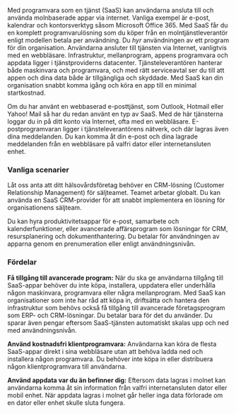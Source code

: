 Med programvara som en tjänst (SaaS) kan användarna ansluta till och använda molnbaserade appar via internet. Vanliga exempel är e-post, kalendrar och kontorsverktyg såsom Microsoft Office 365. Med SaaS får du en komplett programvarulösning som du köper från en molntjänstleverantör enligt modellen betala per användning. Du *hyr* användningen av ett program för din organisation. Användarna ansluter till tjänsten via Internet, vanligtvis med en webbläsare. Infrastruktur, mellanprogram, appens programvara och appdata ligger i tjänstproviderns datacenter. Tjänsteleverantören hanterar både maskinvara och programvara, och med rätt serviceavtal ser du till att appen och dina data både är tillgängliga och skyddade. Med SaaS kan din organisation snabbt komma igång och köra en app till en minimal startkostnad.

Om du har använt en webbaserad e-posttjänst, som Outlook, Hotmail eller Yahoo! Mail så har du redan använt en typ av SaaS. Med de här tjänsterna loggar du in på ditt konto via Internet, ofta med en webbläsare. E-postprogramvaran ligger i tjänsteleverantörens nätverk, och där lagras även dina meddelanden. Du kan komma åt din e-post och dina lagrade meddelanden från en webbläsare på valfri dator eller internetansluten enhet.

### <a name="common-scenarios"></a>Vanliga scenarier

Låt oss anta att ditt hälsovårdsföretag behöver en CRM-lösning (Customer Relationship Management) för säljteamet. Teamet arbetar globalt. Du kan använda en SaaS CRM-provider för att snabbt implementera en lösning för organisationens säljteam.

Du kan hyra produktivitetsappar för e-post, samarbete och kalenderfunktioner, eller avancerade affärsprogram som lösningar för CRM, resursplanering och dokumenthantering. Du betalar för användningen av apparna genom en prenumeration eller enligt användningsnivån.

### <a name="advantages"></a>Fördelar

**Få tillgång till avancerade program:** När du ska ge användarna tillgång till SaaS-appar behöver du inte köpa, installera, uppdatera eller underhålla någon maskinvara, programvara eller några mellanprogram. Med SaaS kan organisationer som inte har råd att köpa in, driftsätta och hantera den infrastruktur som behövs också få tillgång till avancerade företagsprogram som ERP- och CRM-lösningar.
Du betalar bara för det du använder. Du sparar även pengar eftersom SaaS-tjänsten automatiskt skalas upp och ned med användningsnivån.

**Använd kostnadsfri klientprogramvara:** Användarna kan köra de flesta SaaS-appar direkt i sina webbläsare utan att behöva ladda ned och installera någon programvara. Du behöver inte köpa in eller distribuera någon klientprogramvara till användarna.

**Använd appdata var du än befinner dig:** Eftersom data lagras i molnet kan användarna komma åt sin information från valfri internetansluten dator eller mobil enhet. När appdata lagras i molnet går heller inga data förlorade om en dator eller enhet skulle sluta fungera.
